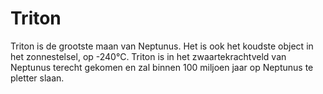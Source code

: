 # Triton

Triton is de grootste maan van Neptunus. Het is ook het koudste object in het
zonnestelsel, op -240°C. Triton is in het zwaartekrachtveld van Neptunus terecht
gekomen en zal binnen 100 miljoen jaar op Neptunus te pletter slaan.
